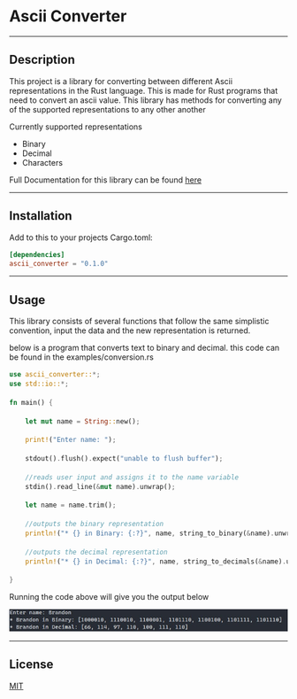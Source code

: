 # Ascii Converter

---

## Description
This project is a library for converting between different Ascii representations in the Rust language.
This is made for Rust programs that need to convert an ascii value.
This library has methods for converting any of the supported representations to any other another

Currently supported representations
- Binary
- Decimal
- Characters

Full Documentation for this library can be found [here]()

---

## Installation

Add to this to your projects Cargo.toml:

```toml
[dependencies]
ascii_converter = "0.1.0"
```

---

## Usage
This library consists of several functions that follow the same simplistic convention, input the data and the new representation is returned.

below is a program that converts text to binary and decimal. this code can be found in the examples/conversion.rs 

```rust
use ascii_converter::*;
use std::io::*;

fn main() {

    let mut name = String::new();
    
    print!("Enter name: ");

    stdout().flush().expect("unable to flush buffer");

    //reads user input and assigns it to the name variable
    stdin().read_line(&mut name).unwrap();

    let name = name.trim();

    //outputs the binary representation
    println!("* {} in Binary: {:?}", name, string_to_binary(&name).unwrap());
    
    //outputs the decimal representation
    println!("* {} in Decimal: {:?}", name, string_to_decimals(&name).unwrap());

}
```
Running the code above will give you the output below 

![Output](images/ConversionOutput.jpg)

---

## License

[MIT](LICENSE.md)


